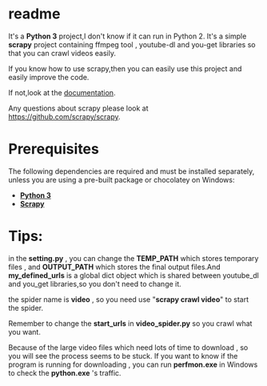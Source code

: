 readme
=======
It's a **Python 3** project,I don't know if it can run in Python 2.
It's a simple **scrapy** project containing ffmpeg tool , youtube-dl  and you-get libraries so that you can crawl videos easily.

If you know how to use scrapy,then you can easily use this project and easily improve the code.

If not,look at the [documentation](https://doc.scrapy.org/).
    
Any questions about scrapy please look at https://github.com/scrapy/scrapy.

Prerequisites
======
The following dependencies are required and must be installed separately, unless you are using a pre-built package or chocolatey on Windows:

* **[Python 3](https://www.python.org/downloads/)**
* **[Scrapy](https://github.com/scrapy/scrapy)**

Tips:
======

in the **setting.py**  , you can change the **TEMP_PATH** which stores temporary files , and **OUTPUT_PATH**  which stores  the final output files.And **my_defined_urls** is a global dict object which is shared between youtube_dl and you_get libraries,so you don't need to change it.

the spider name is **video** , so you need use "**scrapy crawl video**" to start the spider.

Remember to change the **start_urls** in **video_spider.py** so you crawl what you want.
                                                  
Because of the large video files which need lots of time to download , so you will see the process seems to be stuck. If you want to know if the program is running for downloading , you can run **perfmon.exe** in Windows to check the **python.exe** 's traffic.
